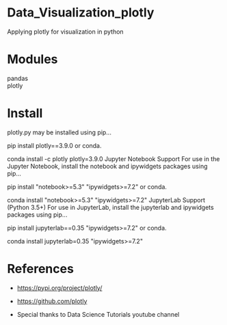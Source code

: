 # Data_Visualization_plotly
Applying plotly for visualization in python

# Modules

pandas<br>
plotly<br>

# Install

plotly.py may be installed using pip...

pip install plotly==3.9.0
or conda.

conda install -c plotly plotly=3.9.0
Jupyter Notebook Support
For use in the Jupyter Notebook, install the notebook and ipywidgets packages using pip...

pip install "notebook>=5.3" "ipywidgets>=7.2"
or conda.

conda install "notebook>=5.3" "ipywidgets>=7.2"
JupyterLab Support (Python 3.5+)
For use in JupyterLab, install the jupyterlab and ipywidgets packages using pip...

pip install jupyterlab==0.35 "ipywidgets>=7.2"
or conda.

conda install jupyterlab=0.35 "ipywidgets>=7.2"

# References

- https://pypi.org/project/plotly/ <br>

- https://github.com/plotly  <br>

- Special thanks to Data Science Tutorials youtube channel

